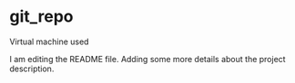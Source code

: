 # git_repo
Virtual machine used

I am editing the README file. Adding some more details
 about the project description.
